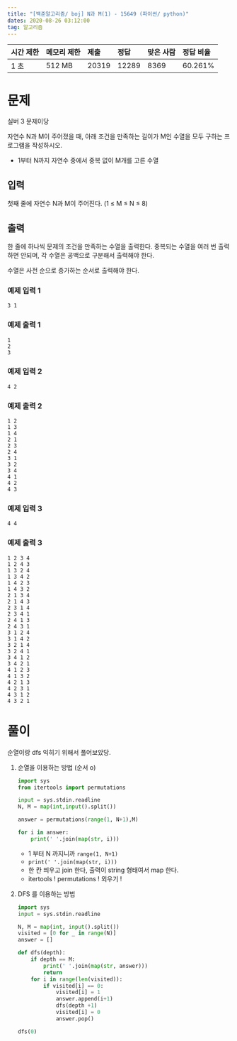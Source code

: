 ```yaml
---
title: "[백준알고리즘/ boj] N과 M(1) - 15649 (파이썬/ python)"
dates: 2020-08-26 03:12:00
tag: 알고리즘
---
```


| 시간 제한 | 메모리 제한 | 제출  | 정답  | 맞은 사람 | 정답 비율 |
| :-------- | :---------- | :---- | :---- | :-------- | :-------- |
| 1 초      | 512 MB      | 20319 | 12289 | 8369      | 60.261%   |



# 문제

실버 3 문제이당

자연수 N과 M이 주어졌을 때, 아래 조건을 만족하는 길이가 M인 수열을 모두 구하는 프로그램을 작성하시오.

- 1부터 N까지 자연수 중에서 중복 없이 M개를 고른 수열



## 입력

첫째 줄에 자연수 N과 M이 주어진다. (1 ≤ M ≤ N ≤ 8)



## 출력

한 줄에 하나씩 문제의 조건을 만족하는 수열을 출력한다. 중복되는 수열을 여러 번 출력하면 안되며, 각 수열은 공백으로 구분해서 출력해야 한다.

수열은 사전 순으로 증가하는 순서로 출력해야 한다.



### 예제 입력 1 

```
3 1
```

### 예제 출력 1 

```
1
2
3
```

### 예제 입력 2 

```
4 2
```

### 예제 출력 2 

```
1 2
1 3
1 4
2 1
2 3
2 4
3 1
3 2
3 4
4 1
4 2
4 3
```

### 예제 입력 3

```
4 4
```

### 예제 출력 3

```
1 2 3 4
1 2 4 3
1 3 2 4
1 3 4 2
1 4 2 3
1 4 3 2
2 1 3 4
2 1 4 3
2 3 1 4
2 3 4 1
2 4 1 3
2 4 3 1
3 1 2 4
3 1 4 2
3 2 1 4
3 2 4 1
3 4 1 2
3 4 2 1
4 1 2 3
4 1 3 2
4 2 1 3
4 2 3 1
4 3 1 2
4 3 2 1
```



# 풀이

순열이랑 dfs 익히기 위해서 풀어보았당.

1. 순열을 이용하는 방법 (순서 o)

   ```python
   import sys
   from itertools import permutations
   
   input = sys.stdin.readline
   N, M = map(int,input().split())
   
   answer = permutations(range(1, N+1),M)
   
   for i in answer:
       print(' '.join(map(str, i)))
   ```

   * 1 부터 N 까지니까 `range(1, N+1)`
   *  `print(' '.join(map(str, i)))` 
     * 한 칸 띄우고 join 한다, 출력이 string 형태여서 map 한다. 
   * itertools ! permutations ! 외우기 !
     

2. DFS 를 이용하는 방법

   ```python
   import sys
   input = sys.stdin.readline
   
   N, M = map(int, input().split())
   visited = [0 for _ in range(N)]
   answer = []
   
   def dfs(depth):
       if depth == M:
           print(' '.join(map(str, answer)))
           return
       for i in range(len(visited)):
           if visited[i] == 0:
               visited[i] = 1
               answer.append(i+1)
               dfs(depth +1)
               visited[i] = 0
               answer.pop()
   
   dfs(0)
   ```
   
   